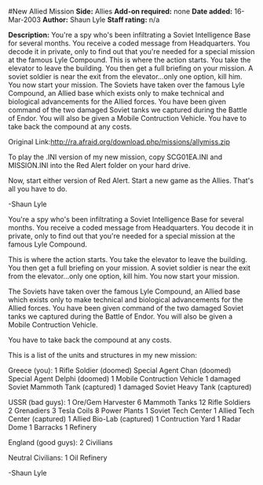 #New Allied Mission
**Side:** Allies
**Add-on required:** none
**Date added:** 16-Mar-2003
**Author:** Shaun Lyle
**Staff rating:** n/a

**Description:** You&apos;re a spy who&apos;s been infiltrating a Soviet Intelligence Base for several months. You receive a coded message from Headquarters. You decode it in private, only to find out that you&apos;re needed for a special mission at the famous Lyle Compound. This is where the action starts. You take the elevator to leave the building. You then get a full briefing on your mission. A soviet soldier is near the exit from the elevator...only one option, kill him. You now start your mission. The Soviets have taken over the famous Lyle Compound, an Allied base which exists only to make technical and biological advancements for the Allied forces. You have been given command of the two damaged Soviet tanks we captured during the Battle of Endor.  You will also be given a Mobile Contruction Vehicle. You have to take back the compound at any costs.

Original Link:http://ra.afraid.org/download.php/missions/allymiss.zip


To play the .INI version of my new mission, copy SCG01EA.INI and MISSION.INI into the Red Alert folder on your hard drive.

Now, start either version of Red Alert.  Start a new game as the
Allies.  That's all you have to do.


-Shaun Lyle

You're a spy who's been infiltrating a Soviet Intelligence Base for several months. You receive a coded message from Headquarters.  You decode it in private, only to find out that you're needed for a special mission at the famous Lyle Compound.

This is where the action starts.  You take the elevator to leave the building. You then get a full briefing on your mission.  A soviet soldier is near the exit from the elevator...only one option, kill him.  You now start your mission.

The Soviets have taken over the famous Lyle Compound, an Allied base which exists only to make technical and biological advancements for the Allied forces. You have been given command of the two damaged Soviet tanks we captured during the Battle of Endor.  You will also be given a Mobile Contruction Vehicle.

You have to take back the compound at any costs.

This is a list of the units and structures in my new mission:

Greece (you):		1 Rifle Soldier (doomed)
			Special Agent Chan (doomed)
			Special Agent Delphi (doomed)
			1 Mobile Contruction Vehicle
			1 damaged Soviet Mammoth Tank (captured)
			1 damaged Soviet Heavy Tank (captured)

USSR (bad guys):	1 Ore/Gem Harvester
			6 Mammoth Tanks
			12 Rifle Soldiers
			2 Grenadiers
			3 Tesla Coils
			8 Power Plants
			1 Soviet Tech Center
			1 Allied Tech Center (captured)
			1 Allied Bio-Lab (captured)
			1 Contruction Yard
			1 Radar Dome
			1 Barracks
			1 Refinery

England (good guys):	2 Civilians

Neutral Civilians:	1 Oil Refinery




-Shaun Lyle